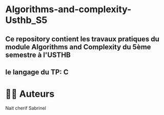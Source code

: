 # Algorithms-and-complexity-Usthb_S5

## Ce repository contient les travaux pratiques du module Algorithms and Complexity du 5ème semestre à l'USTHB 
## le langage du TP: C

# 👩‍💻 Auteurs
Nait cherif Sabrinel
